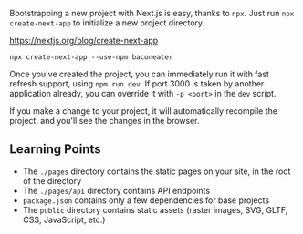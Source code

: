 Bootstrapping a new project with Next.js is easy, thanks to `npx`. Just run `npx create-next-app` to initialize a new project directory.

https://nextjs.org/blog/create-next-app

```
npx create-next-app --use-npm baconeater
```

Once you've created the project, you can immediately run it with fast refresh support, using `npm run dev`.
If port 3000 is taken by another application already, you can override it with `-p <port>` in the `dev` script.

If you make a change to your project, it will automatically recompile the project, and you'll see the changes in the browser.

## Learning Points

* The `./pages` directory contains the static pages on your site, in the root of the directory
* The `./pages/api` directory contains API endpoints
* `package.json` contains only a few dependencies for base projects
* The `public` directory contains static assets (raster images, SVG, GLTF, CSS, JavaScript, etc.)

